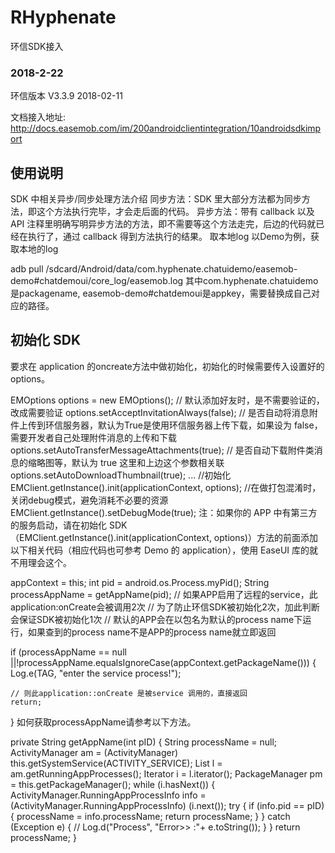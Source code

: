 # RHyphenate
环信SDK接入

### 2018-2-22

环信版本 V3.3.9 2018-02-11

文档接入地址: http://docs.easemob.com/im/200androidclientintegration/10androidsdkimport



## 使用说明
SDK 中相关异步/同步处理方法介绍
同步方法：SDK 里大部分方法都为同步方法，即这个方法执行完毕，才会走后面的代码。
异步方法：带有 callback 以及 API 注释里明确写明异步方法的方法，即不需要等这个方法走完，后边的代码就已经在执行了，通过 callback 得到方法执行的结果。
取本地log
以Demo为例，获取本地的log

adb pull /sdcard/Android/data/com.hyphenate.chatuidemo/easemob-demo#chatdemoui/core_log/easemob.log
其中com.hyphenate.chatuidemo是packagename, easemob-demo#chatdemoui是appkey，需要替换成自己对应的路径。

## 初始化 SDK
要求在 application 的oncreate方法中做初始化，初始化的时候需要传入设置好的 options。

EMOptions options = new EMOptions();
// 默认添加好友时，是不需要验证的，改成需要验证
options.setAcceptInvitationAlways(false);
// 是否自动将消息附件上传到环信服务器，默认为True是使用环信服务器上传下载，如果设为 false，需要开发者自己处理附件消息的上传和下载
options.setAutoTransferMessageAttachments(true);
// 是否自动下载附件类消息的缩略图等，默认为 true 这里和上边这个参数相关联
options.setAutoDownloadThumbnail(true);
...
//初始化
EMClient.getInstance().init(applicationContext, options);
//在做打包混淆时，关闭debug模式，避免消耗不必要的资源
EMClient.getInstance().setDebugMode(true);
注：如果你的 APP 中有第三方的服务启动，请在初始化 SDK（EMClient.getInstance().init(applicationContext, options)）方法的前面添加以下相关代码（相应代码也可参考 Demo 的 application），使用 EaseUI 库的就不用理会这个。

appContext = this;
int pid = android.os.Process.myPid();
String processAppName = getAppName(pid);
// 如果APP启用了远程的service，此application:onCreate会被调用2次
// 为了防止环信SDK被初始化2次，加此判断会保证SDK被初始化1次
// 默认的APP会在以包名为默认的process name下运行，如果查到的process name不是APP的process name就立即返回

if (processAppName == null ||!processAppName.equalsIgnoreCase(appContext.getPackageName())) {
    Log.e(TAG, "enter the service process!");

    // 则此application::onCreate 是被service 调用的，直接返回
    return;
}
如何获取processAppName请参考以下方法。

private String getAppName(int pID) {
    String processName = null;
    ActivityManager am = (ActivityManager) this.getSystemService(ACTIVITY_SERVICE);
    List l = am.getRunningAppProcesses();
    Iterator i = l.iterator();
    PackageManager pm = this.getPackageManager();
    while (i.hasNext()) {
        ActivityManager.RunningAppProcessInfo info = (ActivityManager.RunningAppProcessInfo) (i.next());
        try {
            if (info.pid == pID) {
                processName = info.processName;
                return processName;
            }
        } catch (Exception e) {
            // Log.d("Process", "Error>> :"+ e.toString());
        }
    }
    return processName;
}